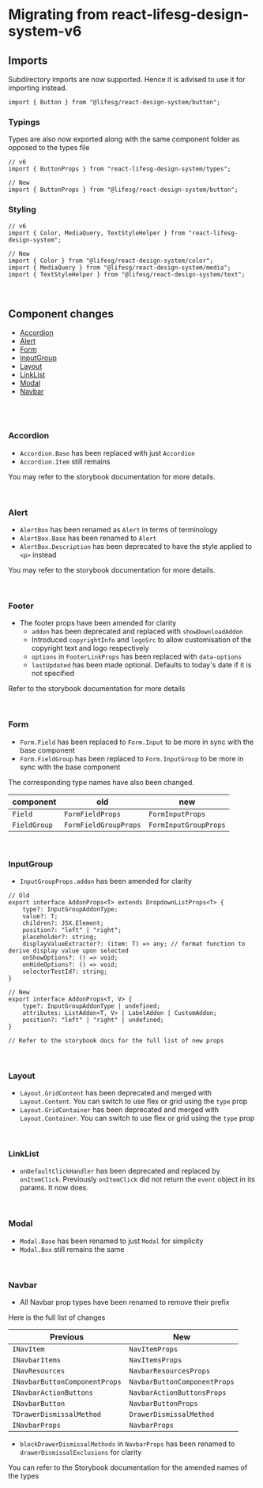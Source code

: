 # Migrating from react-lifesg-design-system-v6

## Imports

Subdirectory imports are now supported. Hence it is advised to use it for importing instead.

```tsx
import { Button } from "@lifesg/react-design-system/button";
```

### Typings

Types are also now exported along with the same component folder as opposed to the types file

```tsx
// v6
import { ButtonProps } from "react-lifesg-design-system/types";

// New
import { ButtonProps } from "@lifesg/react-design-system/button";
```

### Styling

```tsx
// v6
import { Color, MediaQuery, TextStyleHelper } from "react-lifesg-design-system";

// New
import { Color } from "@lifesg/react-design-system/color";
import { MediaQuery } from "@lifesg/react-design-system/media";
import { TextStyleHelper } from "@lifesg/react-design-system/text";
```

<br />

## Component changes

-   [Accordion](#accordion)
-   [Alert](#alert)
-   [Form](#form)
-   [InputGroup](#input-group)
-   [Layout](#layout)
-   [LinkList](#link-list)
-   [Modal](#modal)
-   [Navbar](#navbar)

<br />

<br />

<a id="accordion"></a>

### Accordion

-   `Accordion.Base` has been replaced with just `Accordion`
-   `Accordion.Item` still remains

You may refer to the storybook documentation for more details.

<br />

<a id="alert"></a>

### Alert

-   `AlertBox` has been renamed as `Alert` in terms of terminology
-   `AlertBox.Base` has been renamed to `Alert`
-   `AlertBox.Description` has been deprecated to have the style applied to `<p>` instead

You may refer to the storybook documentation for more details.

<br />

<a id="footer"></a>

### Footer

-   The footer props have been amended for clarity
    -   `addon` has been deprecated and replaced with `showDownloadAddon`
    -   Introduced `copyrightInfo` and `logoSrc` to allow customisation of the copyright text and logo respectively
    -   `options` in `FooterLinkProps` has been replaced with `data-options`
    -   `lastUpdated` has been made optional. Defaults to today's date if it is not specified

Refer to the storybook documentation for more details

<br />

<a id="form"></a>

### Form

-   `Form.Field` has been replaced to `Form.Input` to be more in sync with the base component
-   `Form.FieldGroup` has been replaced to `Form.InputGroup` to be more in sync with the base component

The corresponding type names have also been changed.

| component    | old                   | new                   |
| ------------ | --------------------- | --------------------- |
| `Field`      | `FormFieldProps`      | `FormInputProps`      |
| `FieldGroup` | `FormFieldGroupProps` | `FormInputGroupProps` |

<br />

<a id="input-group"></a>

### InputGroup

-   `InputGroupProps.addon` has been amended for clarity

```tsx
// Old
export interface AddonProps<T> extends DropdownListProps<T> {
    type?: InputGroupAddonType;
    value?: T;
    children?: JSX.Element;
    position?: "left" | "right";
    placeholder?: string;
    displayValueExtractor?: (item: T) => any; // format function to derive display value upon selected
    onShowOptions?: () => void;
    onHideOptions?: () => void;
    selectorTestId?: string;
}

// New
export interface AddonProps<T, V> {
    type?: InputGroupAddonType | undefined;
    attributes: ListAddon<T, V> | LabelAddon | CustomAddon;
    position?: "left" | "right" | undefined;
}

// Refer to the storybook docs for the full list of new props
```

<br />

<a id="layout"></a>

### Layout

-   `Layout.GridContent` has been deprecated and merged with `Layout.Content`. You can switch to use flex or grid
    using the `type` prop
-   `Layout.GridContainer` has been deprecated and merged with `Layout.Container`. You can switch to use flex or grid
    using the `type` prop

<br />

<a id="link-list"></a>

### LinkList

-   `onDefaultClickHandler` has been deprecated and replaced by `onItemClick`. Previously `onItemClick`
    did not return the `event` object in its params. It now does.

<br />

<a id="modal"></a>

### Modal

-   `Modal.Base` has been renamed to just `Modal` for simplicity
-   `Modal.Box` still remains the same

<br />

<a id="navbar"></a>

### Navbar

-   All Navbar prop types have been renamed to remove their prefix

Here is the full list of changes

| Previous                      | New                          |
| ----------------------------- | ---------------------------- |
| `INavItem`                    | `NavItemProps`               |
| `INavbarItems`                | `NavItemsProps`              |
| `INavResources`               | `NavbarResourcesProps`       |
| `INavbarButtonComponentProps` | `NavbarButtonComponentProps` |
| `INavbarActionButtons`        | `NavbarActionButtonsProps`   |
| `INavbarButton`               | `NavbarButtonProps`          |
| `TDrawerDismissalMethod`      | `DrawerDismissalMethod`      |
| `INavbarProps`                | `NavbarProps`                |

-   `blockDrawerDismissalMethods` in `NavbarProps` has been renamed to `drawerDismissalExclusions` for clarity

You can refer to the Storybook documentation for the amended names of the types
